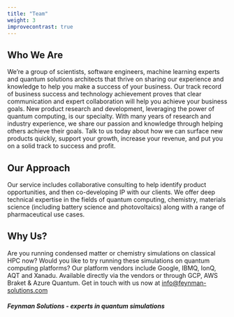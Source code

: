 ```yaml
---
title: "Team"
weight: 3
improvecontrast: true
---
```


## Who We Are

We’re a group of scientists, software engineers, machine learning experts and quantum solutions architects that thrive on sharing our experience and knowledge to help you make a success of your business. Our track record of business success and technology achievement proves that clear communication and expert collaboration will help you achieve your business goals. New product research and development, leveraging the power of quantum computing, is our specialty. With many years of research and industry experience, we share our passion and knowledge through helping others achieve their goals. Talk to us today about how we can surface new products quickly, support your growth, increase your revenue, and put you on a solid track to success and profit.

## Our Approach

Our service includes collaborative consulting to help identify product opportunities, and then co-developing IP with our clients. We offer deep technical expertise in the fields of quantum computing, chemistry, materials science (including battery science and photovoltaics) along with a range of pharmaceutical use cases.

## Why Us?

Are you running condensed matter or chemistry simulations on classical HPC now?
Would you like to try running these simulations on quantum computing platforms?
Our platform vendors include Google, IBMQ, IonQ, AQT and Xanadu. Available directly via the vendors or through GCP, AWS Braket & Azure Quantum.
Get in touch with us now at info@feynman-solutions.com



##### Feynman Solutions - experts in quantum simulations
